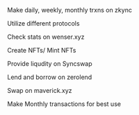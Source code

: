 Make daily, weekly, monthly trxns on zkync

Utilize different protocols

Check stats on wenser.xyz

Create NFTs/ Mint NFTs

Provide liqudity on Syncswap

Lend and borrow on zerolend

Swap on maverick.xyz

Make Monthly transactions for best use
